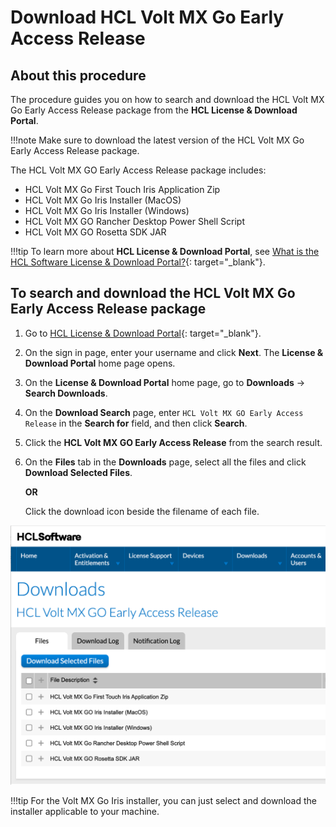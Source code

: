 # Download HCL Volt MX Go Early Access Release

## About this procedure

The procedure guides you on how to search and download the HCL Volt MX Go Early Access Release package from the **HCL License & Download Portal**.

!!!note
    Make sure to download the latest version of the HCL Volt MX Go Early Access Release package.

The HCL Volt MX GO Early Access Release package includes:

- HCL Volt MX Go First Touch Iris Application Zip
- HCL Volt MX Go Iris Installer (MacOS)
- HCL Volt MX Go Iris Installer (Windows)
- HCL Volt MX GO Rancher Desktop Power Shell Script
- HCL Volt MX GO Rosetta SDK JAR 

<!--| Description | Filename |
| --- | --- |
| HCL Volt MX Go First Touch Iris Application Zip | `FirstTouchRecipes.zip` |
| HCL Volt MX Go Iris Installer (MacOS) | `HCLVoltMXGO_Iris_Installer_MacOS_ER1.zip` |
| HCL Volt MX Go Iris Installer (Windows) | `HCLVoltMXGO_Iris_Installer_Windows_ER1.exe` |
| HCL Volt MX GO Rancher Desktop Power Shell Script | `mxgo-port-forwarding.ps1` |
| HCL Volt MX GO Rosetta SDK JAR | `com.hcl.rosetta.sdk_1.0.0.v202304122103.jar` |-->

!!!tip
    To learn more about **HCL License & Download Portal**, see [What is the HCL Software License & Download Portal?](https://support.hcltechsw.com/csm?id=kb_article&sysparm_article=KB0073344){: target="_blank"}.

## To search and download the HCL Volt MX Go Early Access Release package

1. Go to [HCL License & Download Portal](https://hclsoftware.flexnetoperations.com/){: target="_blank"}.
2. On the sign in page, enter your username and click **Next**. The **License & Download Portal** home page opens. 
3. On the **License & Download Portal** home page, go to **Downloads** &rarr; **Search Downloads**.
4. On the **Download Search** page, enter `HCL Volt MX GO Early Access Release` in the **Search for** field, and then click **Search**.
5. Click the **HCL Volt MX GO Early Access Release** from the search result.
6. On the **Files** tab in the **Downloads** page, select all the files and click **Download Selected Files**.

    **OR** 

    Click the download icon beside the filename of each file. 

![Download HCL Volt MX GO Early Access Release package](../assets/images/downloadearelease.png)

!!!tip
    For the Volt MX Go Iris installer, you can just select and download the installer applicable to your machine. 

